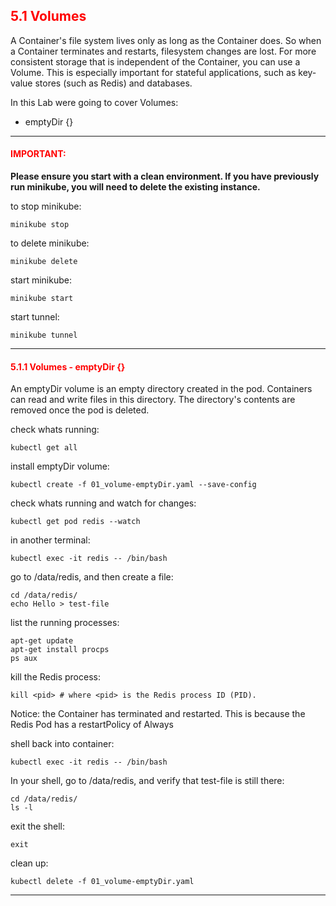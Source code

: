 ## <font color='red'> 5.1 Volumes </font>
A Container's file system lives only as long as the Container does. So when a Container terminates and restarts, filesystem changes are lost. For more consistent storage that is independent of the Container, you can use a Volume. This is especially important for stateful applications, such as key-value stores (such as Redis) and databases.

In this Lab were going to cover Volumes:
* emptyDir {}

---

#### <font color='red'>IMPORTANT:</font> 
<strong>Please ensure you start with a clean environment. 
If you have previously run minikube, you will need to delete the existing instance.</strong>

to stop  minikube:
```
minikube stop
```
to delete  minikube:
```
minikube delete
```
start minikube:
```
minikube start
```
start tunnel:
```
minikube tunnel
```

---

#### <font color='red'> 5.1.1 Volumes - emptyDir {} </font>
An emptyDir volume is an empty directory created in the pod. Containers can read and write files in this directory. The directory's contents are removed once the pod is deleted.

check whats running:
```
kubectl get all
```
install emptyDir volume:
```
kubectl create -f 01_volume-emptyDir.yaml --save-config
```
check whats running and watch for changes:
```
kubectl get pod redis --watch
```
in another terminal:
```
kubectl exec -it redis -- /bin/bash
```
go to /data/redis, and then create a file:
```
cd /data/redis/
echo Hello > test-file
```
list the running processes:
```
apt-get update
apt-get install procps
ps aux
```
kill the Redis process:
```
kill <pid> # where <pid> is the Redis process ID (PID).
```
Notice: the Container has terminated and restarted. This is because the Redis Pod has a restartPolicy of Always

shell back into container:
```
kubectl exec -it redis -- /bin/bash
```
In your shell, go to /data/redis, and verify that test-file is still there:
```
cd /data/redis/
ls -l
```
exit the shell:
```
exit
```
clean up:
```
kubectl delete -f 01_volume-emptyDir.yaml
```

---